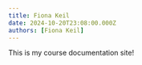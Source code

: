 ```yaml
---
title: Fiona Keil
date: 2024-10-20T23:08:00.000Z
authors: [Fiona Keil]
---
```


This is my course documentation site!